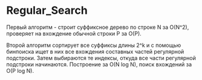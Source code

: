 # Regular_Search

Первый алгоритм - строит суффиксное дерево по строке N за O(N^2), проверяет на вхождение обычной строки P за O(P).

Второй алгоритм сортирует все суффиксы длины 2^k и с помощью бинпоиска ищет в них все вхождения составных частей регулярной подстроки. Затем выбираются те индексы, откуда все части регулярной подстроки начинаются. Построение за O(N log N), поиск вхождений за O(P log N).
